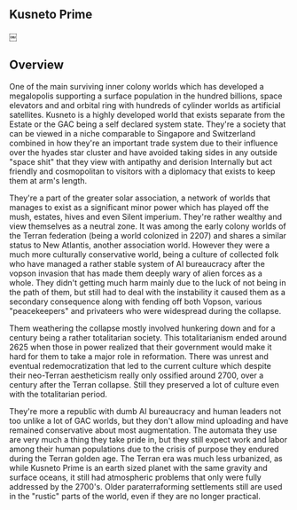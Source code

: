 ## Kusneto Prime
￼
## Overview

One of the main surviving inner colony worlds which has developed a megalopolis supporting a surface population in the hundred billions, space elevators and and orbital ring with hundreds of cylinder worlds as artificial satellites.  Kusneto is a highly developed world that exists separate from the Estate or the GAC being a self declared system state.  They're a society that can be viewed in a niche comparable to Singapore and Switzerland combined in how they're an important trade system due to their influence over the hyades star cluster and have avoided taking sides in any outside "space shit" that they view with antipathy and derision Internally but act friendly and cosmopolitan to visitors with a diplomacy that exists to keep them at arm's length.  

They're a part of the greater solar association, a network of worlds that manages to exist as a significant minor power which has played off the mush, estates, hives and even Silent imperium.  They're rather wealthy and view themselves as a neutral zone.  It was among the early colony worlds of the Terran federation (being a world colonized in 2207) and shares a similar status to New Atlantis, another association world.  However they were a much more culturally conservative world, being a culture of collected folk who have managed a rather stable system of AI bureaucracy after the vopson invasion that has made them deeply wary of alien forces as a whole.  They didn't getting much harm mainly due to the luck of not being in the path of them, but still had to deal with the instability it caused them as a secondary consequence along with fending off both Vopson, various "peacekeepers" and privateers who were widespread during the collapse.  

Them weathering the collapse mostly involved hunkering down and for a century being a rather totalitarian society.  This totalitarianism ended around 2625 when those in power realized that their government would make it hard for them to take a major role in reformation.  There was unrest and eventual redemocratization that led to the current culture which despite their neo-Terran aestheticism really only ossified around 2700, over a century after the Terran collapse.  Still they preserved a lot of culture even with the totalitarian period.  

They're more a republic with dumb AI bureaucracy and human leaders not too unlike a lot of GAC worlds, but they don't allow mind uploading and have remained conservative about most augmentation.  The automata they use are very much a thing they take pride in, but they still expect work and labor among their human populations due to the crisis of purpose they endured during the Terran golden age.  The Terran era was much less urbanized, as while Kusneto Prime is an earth sized planet with the same gravity and surface oceans, it still had atmospheric problems that only were fully addressed by the 2700's.  Older paraterraforming settlements still are used in the "rustic" parts of the world, even if they are no longer practical.
